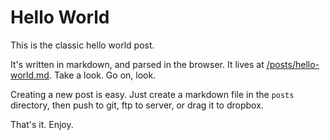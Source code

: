 # Hello World

This is the classic hello world post.

It's written in markdown, and parsed in the browser.  It lives at [/posts/hello-world.md](posts/hello-world.md).  Take a look.  Go on, look.

Creating a new post is easy.  Just create a markdown file in the ```posts``` directory, then push to git, ftp to server, or drag it to dropbox.

That's it.  Enjoy.